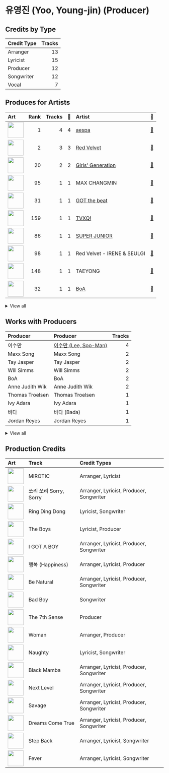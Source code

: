 # 유영진 (Yoo, Young-jin) (Producer)

## Credits by Type

| Credit Type | Tracks |
|:---|---:|
| Arranger | 13 |
| Lyricist | 15 |
| Producer | 12 |
| Songwriter | 12 |
| Vocal | 7 |

## Produces for Artists

| Art | Rank | Tracks | 💚 | Artist | 🔗 |
|:---|---:|---:|---:|:---|:---|
| <img src="https://i.scdn.co/image/ab6761610000e5eb573935eb61a1897aeb43c531" alt="" width="50" /> | 1 | 4 | 4 | [aespa](../../artists/aespa/overview.md) | [🔗](https://open.spotify.com/artist/6YVMFz59CuY7ngCxTxjpxE) |
| <img src="https://i.scdn.co/image/ab6761610000e5eb02a562ea6b1dc718394010ac" alt="" width="50" /> | 2 | 3 | 3 | [Red Velvet](../../artists/red_velvet/overview.md) | [🔗](https://open.spotify.com/artist/1z4g3DjTBBZKhvAroFlhOM) |
| <img src="https://i.scdn.co/image/ab6761610000e5eb385df356841aaec34a0914aa" alt="" width="50" /> | 20 | 2 | 2 | [Girls' Generation](../../artists/girls__generation/overview.md) | [🔗](https://open.spotify.com/artist/0Sadg1vgvaPqGTOjxu0N6c) |
| <img src="https://i.scdn.co/image/ab6761610000e5eb65f946e1c1bdc8bc9b75b049" alt="" width="50" /> | 95 | 1 | 1 | MAX CHANGMIN | [🔗](https://open.spotify.com/artist/7FiAkNWMb6ZBYI8tbQLuIS) |
| <img src="https://i.scdn.co/image/ab6761610000e5eb03fd839c09fe375026192645" alt="" width="50" /> | 31 | 1 | 1 | [GOT the beat](../../artists/got_the_beat/overview.md) | [🔗](https://open.spotify.com/artist/6uNxlIP5lzPFf0BHuELOuX) |
| <img src="https://i.scdn.co/image/ab6761610000e5eb2be82149be3774fa0729a543" alt="" width="50" /> | 159 | 1 | 1 | [TVXQ!](../../artists/tvxq!/overview.md) | [🔗](https://open.spotify.com/artist/6nVMMEywS5Y4tsHPKx1nIo) |
| <img src="https://i.scdn.co/image/ab6761610000e5eb723b8c26c6f79257c4f832e3" alt="" width="50" /> | 86 | 1 | 1 | [SUPER JUNIOR](../../artists/super_junior/overview.md) | [🔗](https://open.spotify.com/artist/6gzXCdfYfFe5XKhPKkYqxV) |
| <img src="https://i.scdn.co/image/ab6761610000e5eb7b13da5a8a3dd6e0d53ff764" alt="" width="50" /> | 98 | 1 | 1 | Red Velvet - IRENE & SEULGI | [🔗](https://open.spotify.com/artist/6bwp9ObI8FWvMPCIWVBmhl) |
| <img src="https://i.scdn.co/image/ab6761610000e5eb46c7620b97e6eb932d79d97a" alt="" width="50" /> | 148 | 1 | 1 | TAEYONG | [🔗](https://open.spotify.com/artist/6SKusTjOAPsTZ6kareKQdm) |
| <img src="https://i.scdn.co/image/ab6761610000e5eb1925e6520e474e569c971b36" alt="" width="50" /> | 32 | 1 | 1 | [BoA](../../artists/boa/overview.md) | [🔗](https://open.spotify.com/artist/4muJrGMndyYWqZtfk8OWy4) |


<details>
<summary>View all</summary>

| Art | Rank | Tracks | 💚 | Artist | 🔗 |
|:---|---:|---:|---:|:---|:---|
| <img src="https://i.scdn.co/image/ab6761610000e5ebb08ff289b18eb08abc6864c9" alt="" width="50" /> | 358 | 1 | 1 | NCT | [🔗](https://open.spotify.com/artist/48eO052eSDcn8aTxiv6QaG) |
| <img src="https://i.scdn.co/image/ab6761610000e5eb38c136f067600bd431dd9b93" alt="" width="50" /> | 247 | 1 | 1 | [NCT U](../../artists/nct_u/overview.md) | [🔗](https://open.spotify.com/artist/3paGCCtX1Xr4Gx53mSeZuQ) |
| <img src="https://i.scdn.co/image/ab6761610000e5ebe0001b1abdae41d669a446b7" alt="" width="50" /> | 100 | 1 | 1 | [SHINee](../../artists/shinee/overview.md) | [🔗](https://open.spotify.com/artist/2hRQKC0gqlZGPrmUKbcchR) |

</details>


## Works with Producers

| Producer | Producer | Tracks |
|:---|:---|---:|
| 이수만 | [이수만 (Lee, Soo-Man)](../이수만_(lee,_soo-man)/overview.md) | 4 |
| Maxx Song | Maxx Song | 2 |
| Tay Jasper | Tay Jasper | 2 |
| Will Simms | Will Simms | 2 |
| BoA | BoA | 2 |
| Anne Judith Wik | Anne Judith Wik | 2 |
| Thomas Troelsen | Thomas Troelsen | 1 |
| Ivy Adara | Ivy Adara | 1 |
| 바다 | 바다 (Bada) | 1 |
| Jordan Reyes | Jordan Reyes | 1 |


<details>
<summary>View all</summary>

| Producer | Producer | Tracks |
|:---|:---|---:|
| Kirsten Collins | Kirsten Collins | 1 |
| 정은경 | [정은경 (Jung, Eun-Kyung)](../정은경_(jung,_eun-kyung)/overview.md) | 1 |
| Ray McCullough | Ray McCullough | 1 |
| Charite Viken | Charite Viken | 1 |
| 김동현 | 김동현 (Kim, Dong-hyun) | 1 |
| Omega | Omega | 1 |
| 1월 8일 | 1월 8일 (1월 8일) | 1 |
| 구종필 | [구종필 (Koo, Jong-Pil)](../구종필_(koo,_jong-pil)/overview.md) | 1 |
| DOM | DOM | 1 |
| Dem Jointz | Dem Jointz | 1 |
| Chad Hugo | Chad Hugo | 1 |
| Jeremy Reeves | Jeremy Reeves | 1 |
| Gabriela Geneva | Gabriela Geneva | 1 |
| 조진주 | 조진주 (Jo, Jinju) | 1 |
| Tayla Parx | Tayla Parx | 1 |
| Mike Jay | Mike Jay | 1 |
| Ray Romulus | Ray Romulus | 1 |
| Shaun Kim | Shaun Kim | 1 |
| Sophie Curtis | Sophie Curtis | 1 |
| Hautboi Rich | Hautboi Rich | 1 |
| Sarah Lundbäck-Bell | Sarah Lundbäck-Bell (Lundbäck-Bell, Sarah) | 1 |
| 정의석 | [정의석 (Jung, Euisuk)](../정의석_(jung,_euisuk)/overview.md) | 1 |
| Jia Lih | Jia Lih | 1 |
| BXN | BXN | 1 |
| Ryan S. Jhun | [Ryan S. Jhun](../ryan_s__jhun/overview.md) | 1 |
| Sara Forsberg | Sara Forsberg | 1 |
| Teddy Riley | Teddy Riley | 1 |
| Mikkel Remee Sigvardt | Mikkel Remee Sigvardt | 1 |
| Marlin "Hookman" Bonds | Marlin "Hookman" Bonds | 1 |
| Lucas | Lucas | 1 |
| HYUGGIE | HYUGGIE | 1 |
| Jonathan Yip | Jonathan Yip | 1 |
| Jon Hume | Jon Hume | 1 |
| Phil Tan | [Phil Tan](../phil_tan/overview.md) | 1 |
| MARK | MARK | 1 |
| MZMC | MZMC | 1 |
| Shaun Lopez | Shaun Lopez | 1 |
| Adam McInnis | Adam McInnis | 1 |
| Mario Marchetti | Mario Marchetti | 1 |
| Ludvig Carl Evers | Ludvig Carl Evers | 1 |
| Scott Chesak | Scott Chesak | 1 |
| Louise Frick Sveen | Louise Frick Sveen | 1 |
| TAEYONG | TAEYONG | 1 |
| Richard Garcia | Richard Garcia | 1 |
| 이지홍 | 이지홍 (Lee, Ji-hong) | 1 |
| JQ | JQ | 1 |
| Jonatan Gusmark | Jonatan Gusmark | 1 |
| Whitney Phillips | Whitney Phillips | 1 |
| Chris Holsten | Chris Holsten | 1 |
| BUMZU | BUMZU | 1 |
| Ella Isaacson | Ella Isaacson | 1 |
| 김태성 | 김태성 (Kim, Tae Sung) | 1 |
| Timothy "Bos" Bullock | Timothy "Bos" Bullock | 1 |
| Adrian McKinnon | Adrian McKinnon | 1 |
| Leven Kali | Leven Kali | 1 |
| Hee Yeun Moon | Hee Yeun Moon | 1 |
| Risto Asikainen | Risto Asikainen | 1 |

</details>


## Production Credits

| Art | Track | Credit Types |
|:---|:---|:---|
| <img src="https://i.scdn.co/image/ab67616d0000b27325ca38eeeb374883d7652ff0" alt="" width="50" /> | MIROTIC | Arranger, Lyricist |
| <img src="https://i.scdn.co/image/ab67616d0000b273fb6e8a26c2c4d9a23f888a94" alt="" width="50" /> | 쏘리 쏘리 Sorry, Sorry | Arranger, Lyricist, Producer, Songwriter |
| <img src="https://i.scdn.co/image/ab67616d0000b273a7fcbfdd783b559de31d181b" alt="" width="50" /> | Ring Ding Dong | Lyricist, Songwriter |
| <img src="https://i.scdn.co/image/ab67616d0000b27361d7b9988c77826dfb1db1b3" alt="" width="50" /> | The Boys | Lyricist, Producer |
| <img src="https://i.scdn.co/image/ab67616d0000b273fd1f3849aaaf15112389a725" alt="" width="50" /> | I GOT A BOY | Arranger, Lyricist, Producer, Songwriter |
| <img src="https://i.scdn.co/image/ab67616d0000b273ccd9a8fe25e9ae6039ac6ce6" alt="" width="50" /> | 행복 (Happiness) | Arranger, Lyricist, Producer |
| <img src="https://i.scdn.co/image/ab67616d0000b27372ee4e2e933836a66e5869b6" alt="" width="50" /> | Be Natural | Arranger, Lyricist, Producer, Songwriter |
| <img src="https://i.scdn.co/image/ab67616d0000b273b64001fa6292caefc7605550" alt="" width="50" /> | Bad Boy | Songwriter |
| <img src="https://i.scdn.co/image/ab67616d0000b273b1d944dd406d5b0e461ad155" alt="" width="50" /> | The 7th Sense | Producer |
| <img src="https://i.scdn.co/image/ab67616d0000b2738d076165a515afd63688b968" alt="" width="50" /> | Woman | Arranger, Producer |
| <img src="https://i.scdn.co/image/ab67616d0000b2736c1bd86a3d68faf09607ffd3" alt="" width="50" /> | Naughty | Lyricist, Songwriter |
| <img src="https://i.scdn.co/image/ab67616d0000b2736f248f7695eb544a3a1955c5" alt="" width="50" /> | Black Mamba | Arranger, Lyricist, Producer, Songwriter |
| <img src="https://i.scdn.co/image/ab67616d0000b2737a393b04e8ced571618223e8" alt="" width="50" /> | Next Level | Arranger, Lyricist, Producer, Songwriter |
| <img src="https://i.scdn.co/image/ab67616d0000b273d8cc2281fcd4519ca020926b" alt="" width="50" /> | Savage | Arranger, Lyricist, Producer, Songwriter |
| <img src="https://i.scdn.co/image/ab67616d0000b2735b1ee39743c40b88a80b4ccf" alt="" width="50" /> | Dreams Come True | Arranger, Lyricist, Producer, Songwriter |
| <img src="https://i.scdn.co/image/ab67616d0000b273cc6f76f75551af499b5cd0cb" alt="" width="50" /> | Step Back | Arranger, Lyricist, Songwriter |
| <img src="https://i.scdn.co/image/ab67616d0000b2734a8e5eaab8b02db02e487c27" alt="" width="50" /> | Fever | Arranger, Lyricist, Songwriter |